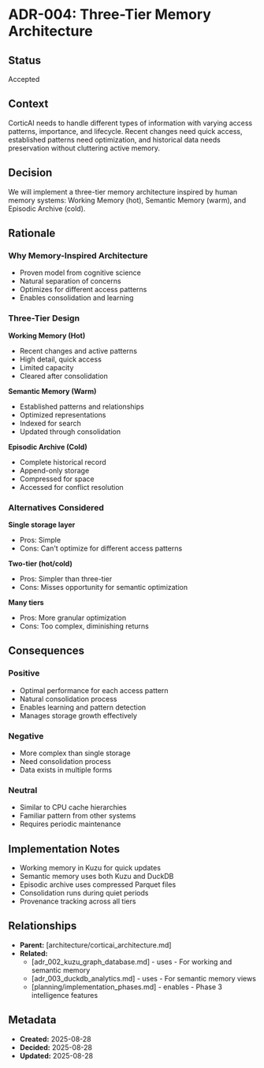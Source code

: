 # ADR-004: Three-Tier Memory Architecture

## Status
Accepted

## Context
CorticAI needs to handle different types of information with varying access patterns, importance, and lifecycle. Recent changes need quick access, established patterns need optimization, and historical data needs preservation without cluttering active memory.

## Decision
We will implement a three-tier memory architecture inspired by human memory systems: Working Memory (hot), Semantic Memory (warm), and Episodic Archive (cold).

## Rationale

### Why Memory-Inspired Architecture
- Proven model from cognitive science
- Natural separation of concerns
- Optimizes for different access patterns
- Enables consolidation and learning

### Three-Tier Design

**Working Memory (Hot)**
- Recent changes and active patterns
- High detail, quick access
- Limited capacity
- Cleared after consolidation

**Semantic Memory (Warm)**
- Established patterns and relationships
- Optimized representations
- Indexed for search
- Updated through consolidation

**Episodic Archive (Cold)**
- Complete historical record
- Append-only storage
- Compressed for space
- Accessed for conflict resolution

### Alternatives Considered

**Single storage layer**
- Pros: Simple
- Cons: Can't optimize for different access patterns

**Two-tier (hot/cold)**
- Pros: Simpler than three-tier
- Cons: Misses opportunity for semantic optimization

**Many tiers**
- Pros: More granular optimization
- Cons: Too complex, diminishing returns

## Consequences

### Positive
- Optimal performance for each access pattern
- Natural consolidation process
- Enables learning and pattern detection
- Manages storage growth effectively

### Negative
- More complex than single storage
- Need consolidation process
- Data exists in multiple forms

### Neutral
- Similar to CPU cache hierarchies
- Familiar pattern from other systems
- Requires periodic maintenance

## Implementation Notes
- Working memory in Kuzu for quick updates
- Semantic memory uses both Kuzu and DuckDB
- Episodic archive uses compressed Parquet files
- Consolidation runs during quiet periods
- Provenance tracking across all tiers

## Relationships
- **Parent:** [architecture/corticai_architecture.md]
- **Related:** 
  - [adr_002_kuzu_graph_database.md] - uses - For working and semantic memory
  - [adr_003_duckdb_analytics.md] - uses - For semantic memory views
  - [planning/implementation_phases.md] - enables - Phase 3 intelligence features

## Metadata
- **Created:** 2025-08-28
- **Decided:** 2025-08-28
- **Updated:** 2025-08-28